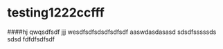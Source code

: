 # testing1222ccfff
####hj
qwqsdfsdf
jjj
wesdfsdfsdsdfsdfsdf
aaswdasdasasd
sdsdfsssssds
sdsd
fdfdfsdfsdf

